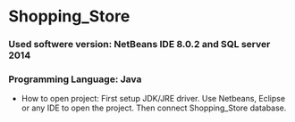 # Shopping_Store
### Used softwere version: NetBeans IDE 8.0.2 and SQL server 2014
### Programming Language: Java
- How to open project: First setup JDK/JRE driver. Use Netbeans, Eclipse or any IDE to open the project. Then connect Shopping_Store database.
